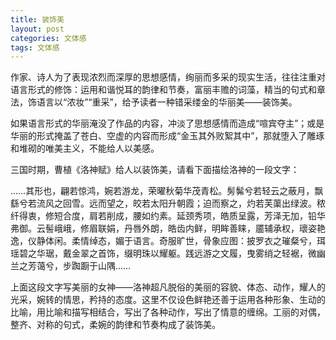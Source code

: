 ```yaml
---
title: 装饰美
layout: post
categories: 文体感
tags: 文体感
---
```


作家、诗人为了表现浓烈而深厚的思想感情，绚丽而多采的现实生活，往往注重对语言形式的修饰：运用和谐悦耳的韵律和节奏，富丽丰赡的词藻，精当的句式和章法，饰语言以“浓妆”“重采”，给予读者一种错采缕金的华丽美——装饰美。

如果语言形式的华丽淹没了作品的内容，冲淡了思想感情而造成“喧宾夺主”；或是华丽的形式掩盖了苍白、空虚的内容而形成“金玉其外败絮其中”，那就堕入了雕琢和堆砌的唯美主义，不能给人以美感。

三国时期，曹植《洛神赋》给人以装饰美，请看下面描绘洛神的一段文字：

……其形也，翩若惊鸿，婉若游龙，荣曜秋菊华茂青松。髣髴兮若轻云之蔽月，飘繇兮若流风之回雪。远而望之，皎若太阳升朝霞；迫而察之，灼若芙蕖出绿波。秾纤得衷，修短合度，肩若削成，腰如约素。延颈秀项，皓质呈露，芳泽无加，铅华弗御。云髻峨峨，修眉联娟，丹唇外朗，皓齿内鲜，明眸善睐，靥辅承权，瓌姿艳逸，仪静体闲。柔情绰态，媚于语言。奇服旷世，骨象应图：披罗衣之璀粲兮，珥瑶碧之华琚，戴金翠之首饰，缀明珠以耀躯。践远游之文履，曳雾绡之轻裾，微幽兰之芳蔼兮，步踟蹰于山隅……

上面这段文字写美丽的女神——洛神超凡脱俗的美丽的容貌、体态、动作，耀人的光采，婉转的情思，矜持的态度。这里不仅设色鲜艳还善于运用各种形象、生动的比喻，用比喻和描写相结合，写出了各种动作，写出了情意的缠绵。工丽的对偶，整齐、对称的句式，柔婉的韵律和节奏构成了装饰美。 